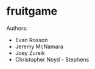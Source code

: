 fruitgame
=========

Authors:
* Evan Rosson
* Jeremy McNamara
* Joey Zureik
* Christopher Noyd - Stephens
